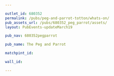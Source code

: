 ```yaml
---

outlet_id: 680352
permalink: /pubs/peg-and-parrot-totton/whats-on/
pub_assets_url: /pubs/680352_peg_parrot/assets/
layout: PubEvents-updateMarch19

pub_nav: 680352pegparrot

pub_name: The Peg and Parrot

matchpint_id: 

wall_id:

---
```

